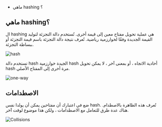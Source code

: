 
- ماهي hashing ؟



##  ماهي  hashing؟

ال hashing هي عملية تحويل مفتاح معين إلى قيمة أخرى. تُستخدم دالة التجزئة لتوليد القيمة الجديدة وفقًا لخوارزمية رياضية. تُعرف نتيجة دالة التجزئة باسم قيمة التجزئة أو ببساطة التجزئة.

![hash](https://user-images.githubusercontent.com/92247967/201050028-dd6db11c-cb37-4aad-9d78-c28d448654a3.png)


تستخدم دالة hash الجيدة خوارزمية hash أحادية الاتجاه ، أو بمعنى آخر ، لا يمكن تحويل hash مرة أخرى إلى المفتاح الأصلي.

![one-way](https://user-images.githubusercontent.com/92247967/201051294-7f8cb869-40b4-4ff0-98b7-c9055f636b41.png)


## الاصطدامات

ضع في اعتبارك أن مفتاحين يمكن أن يولدا نفس hash. تُعرف هذه الظاهرة بالاصطدام. هناك عدة طرق للتعامل مع الاصطدامات ، ولكن هذا موضوع لوقت آخر.

![Collisions](https://user-images.githubusercontent.com/92247967/201052348-8a6872f5-d167-481a-801f-e554d013e6d2.png)

